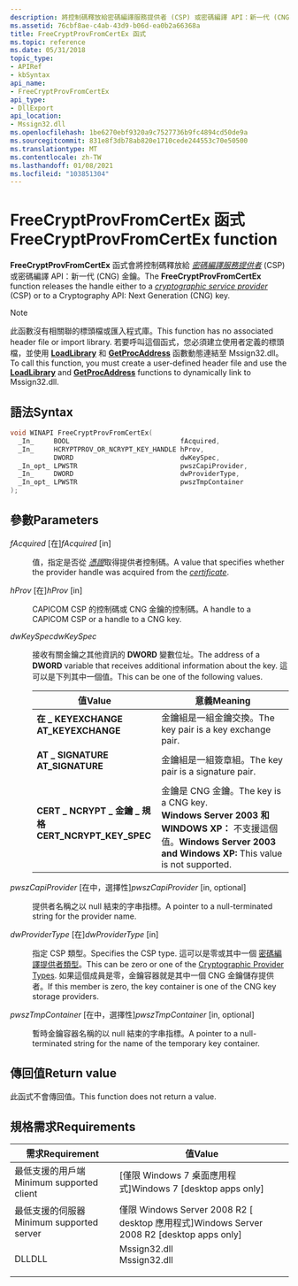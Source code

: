 ```yaml
---
description: 將控制碼釋放給密碼編譯服務提供者 (CSP) 或密碼編譯 API：新一代 (CNG) 金鑰。
ms.assetid: 76cbf8ae-c4ab-43d9-b06d-ea0b2a66368a
title: FreeCryptProvFromCertEx 函式
ms.topic: reference
ms.date: 05/31/2018
topic_type:
- APIRef
- kbSyntax
api_name:
- FreeCryptProvFromCertEx
api_type:
- DllExport
api_location:
- Mssign32.dll
ms.openlocfilehash: 1be6270ebf9320a9c7527736b9fc4894cd50de9a
ms.sourcegitcommit: 831e8f3db78ab820e1710cede244553c70e50500
ms.translationtype: MT
ms.contentlocale: zh-TW
ms.lasthandoff: 01/08/2021
ms.locfileid: "103851304"
---
```

# <a name="freecryptprovfromcertex-function"></a><span data-ttu-id="18987-103">FreeCryptProvFromCertEx 函式</span><span class="sxs-lookup"><span data-stu-id="18987-103">FreeCryptProvFromCertEx function</span></span>

<span data-ttu-id="18987-104">**FreeCryptProvFromCertEx** 函式會將控制碼釋放給 [*密碼編譯服務提供者*](../secgloss/c-gly.md) (CSP) 或密碼編譯 API：新一代 (CNG) 金鑰。</span><span class="sxs-lookup"><span data-stu-id="18987-104">The **FreeCryptProvFromCertEx** function releases the handle either to a [*cryptographic service provider*](../secgloss/c-gly.md) (CSP) or to a Cryptography API: Next Generation (CNG) key.</span></span>

> [!Note]  
> <span data-ttu-id="18987-105">此函數沒有相關聯的標頭檔或匯入程式庫。</span><span class="sxs-lookup"><span data-stu-id="18987-105">This function has no associated header file or import library.</span></span> <span data-ttu-id="18987-106">若要呼叫這個函式，您必須建立使用者定義的標頭檔，並使用 [**LoadLibrary**](/windows/win32/api/libloaderapi/nf-libloaderapi-loadlibrarya) 和 [**GetProcAddress**](/windows/win32/api/libloaderapi/nf-libloaderapi-getprocaddress) 函數動態連結至 Mssign32.dll。</span><span class="sxs-lookup"><span data-stu-id="18987-106">To call this function, you must create a user-defined header file and use the [**LoadLibrary**](/windows/win32/api/libloaderapi/nf-libloaderapi-loadlibrarya) and [**GetProcAddress**](/windows/win32/api/libloaderapi/nf-libloaderapi-getprocaddress) functions to dynamically link to Mssign32.dll.</span></span>

 

## <a name="syntax"></a><span data-ttu-id="18987-107">語法</span><span class="sxs-lookup"><span data-stu-id="18987-107">Syntax</span></span>


```C++
void WINAPI FreeCryptProvFromCertEx(
  _In_     BOOL                            fAcquired,
  _In_     HCRYPTPROV_OR_NCRYPT_KEY_HANDLE hProv,
           DWORD                           dwKeySpec,
  _In_opt_ LPWSTR                          pwszCapiProvider,
  _In_     DWORD                           dwProviderType,
  _In_opt_ LPWSTR                          pwszTmpContainer
);
```



## <a name="parameters"></a><span data-ttu-id="18987-108">參數</span><span class="sxs-lookup"><span data-stu-id="18987-108">Parameters</span></span>

<dl> <dt>

<span data-ttu-id="18987-109">*fAcquired* \[在\]</span><span class="sxs-lookup"><span data-stu-id="18987-109">*fAcquired* \[in\]</span></span>
</dt> <dd>

<span data-ttu-id="18987-110">值，指定是否從 [*憑證*](../secgloss/c-gly.md)取得提供者控制碼。</span><span class="sxs-lookup"><span data-stu-id="18987-110">A value that specifies whether the provider handle was acquired from the [*certificate*](../secgloss/c-gly.md).</span></span>

</dd> <dt>

<span data-ttu-id="18987-111">*hProv* \[在\]</span><span class="sxs-lookup"><span data-stu-id="18987-111">*hProv* \[in\]</span></span>
</dt> <dd>

<span data-ttu-id="18987-112">CAPICOM CSP 的控制碼或 CNG 金鑰的控制碼。</span><span class="sxs-lookup"><span data-stu-id="18987-112">A handle to a CAPICOM CSP or a handle to a CNG key.</span></span>

</dd> <dt>

<span data-ttu-id="18987-113">*dwKeySpec*</span><span class="sxs-lookup"><span data-stu-id="18987-113">*dwKeySpec*</span></span> 
</dt> <dd>

<span data-ttu-id="18987-114">接收有關金鑰之其他資訊的 **DWORD** 變數位址。</span><span class="sxs-lookup"><span data-stu-id="18987-114">The address of a **DWORD** variable that receives additional information about the key.</span></span> <span data-ttu-id="18987-115">這可以是下列其中一個值。</span><span class="sxs-lookup"><span data-stu-id="18987-115">This can be one of the following values.</span></span>



| <span data-ttu-id="18987-116">值</span><span class="sxs-lookup"><span data-stu-id="18987-116">Value</span></span>                                                                                                                                                                                | <span data-ttu-id="18987-117">意義</span><span class="sxs-lookup"><span data-stu-id="18987-117">Meaning</span></span>                                                                                                          |
|--------------------------------------------------------------------------------------------------------------------------------------------------------------------------------------|------------------------------------------------------------------------------------------------------------------|
| <span id="AT_KEYEXCHANGE"></span><span id="at_keyexchange"></span><dl> <span data-ttu-id="18987-118"><dt>**在 \_ KEYEXCHANGE**</dt></span><span class="sxs-lookup"><span data-stu-id="18987-118"><dt>**AT\_KEYEXCHANGE**</dt></span></span> </dl>                     | <span data-ttu-id="18987-119">金鑰組是一組金鑰交換。</span><span class="sxs-lookup"><span data-stu-id="18987-119">The key pair is a key exchange pair.</span></span><br/>                                                                  |
| <span id="AT_SIGNATURE"></span><span id="at_signature"></span><dl> <span data-ttu-id="18987-120"><dt>**AT \_ SIGNATURE**</dt></span><span class="sxs-lookup"><span data-stu-id="18987-120"><dt>**AT\_SIGNATURE**</dt></span></span> </dl>                           | <span data-ttu-id="18987-121">金鑰組是一組簽章組。</span><span class="sxs-lookup"><span data-stu-id="18987-121">The key pair is a signature pair.</span></span><br/>                                                                     |
| <span id="CERT_NCRYPT_KEY_SPEC"></span><span id="cert_ncrypt_key_spec"></span><dl> <span data-ttu-id="18987-122"><dt>**CERT \_ NCRYPT \_ 金鑰 \_ 規格**</dt></span><span class="sxs-lookup"><span data-stu-id="18987-122"><dt>**CERT\_NCRYPT\_KEY\_SPEC**</dt></span></span> </dl> | <span data-ttu-id="18987-123">金鑰是 CNG 金鑰。</span><span class="sxs-lookup"><span data-stu-id="18987-123">The key is a CNG key.</span></span><br/> <span data-ttu-id="18987-124">**Windows Server 2003 和 WINDOWS XP：** 不支援這個值。</span><span class="sxs-lookup"><span data-stu-id="18987-124">**Windows Server 2003 and Windows XP:** This value is not supported.</span></span><br/> |



 

</dd> <dt>

<span data-ttu-id="18987-125">*pwszCapiProvider* \[在中，選擇性\]</span><span class="sxs-lookup"><span data-stu-id="18987-125">*pwszCapiProvider* \[in, optional\]</span></span>
</dt> <dd>

<span data-ttu-id="18987-126">提供者名稱之以 null 結束的字串指標。</span><span class="sxs-lookup"><span data-stu-id="18987-126">A pointer to a null-terminated string for the provider name.</span></span>

</dd> <dt>

<span data-ttu-id="18987-127">*dwProviderType* \[在\]</span><span class="sxs-lookup"><span data-stu-id="18987-127">*dwProviderType* \[in\]</span></span>
</dt> <dd>

<span data-ttu-id="18987-128">指定 CSP 類型。</span><span class="sxs-lookup"><span data-stu-id="18987-128">Specifies the CSP type.</span></span> <span data-ttu-id="18987-129">這可以是零或其中一個 [密碼編譯提供者類型](cryptographic-provider-types.md)。</span><span class="sxs-lookup"><span data-stu-id="18987-129">This can be zero or one of the [Cryptographic Provider Types](cryptographic-provider-types.md).</span></span> <span data-ttu-id="18987-130">如果這個成員是零，金鑰容器就是其中一個 CNG 金鑰儲存提供者。</span><span class="sxs-lookup"><span data-stu-id="18987-130">If this member is zero, the key container is one of the CNG key storage providers.</span></span>

</dd> <dt>

<span data-ttu-id="18987-131">*pwszTmpContainer* \[在中，選擇性\]</span><span class="sxs-lookup"><span data-stu-id="18987-131">*pwszTmpContainer* \[in, optional\]</span></span>
</dt> <dd>

<span data-ttu-id="18987-132">暫時金鑰容器名稱的以 null 結束的字串指標。</span><span class="sxs-lookup"><span data-stu-id="18987-132">A pointer to a null-terminated string for the name of the temporary key container.</span></span>

</dd> </dl>

## <a name="return-value"></a><span data-ttu-id="18987-133">傳回值</span><span class="sxs-lookup"><span data-stu-id="18987-133">Return value</span></span>

<span data-ttu-id="18987-134">此函式不會傳回值。</span><span class="sxs-lookup"><span data-stu-id="18987-134">This function does not return a value.</span></span>

## <a name="requirements"></a><span data-ttu-id="18987-135">規格需求</span><span class="sxs-lookup"><span data-stu-id="18987-135">Requirements</span></span>



| <span data-ttu-id="18987-136">需求</span><span class="sxs-lookup"><span data-stu-id="18987-136">Requirement</span></span> | <span data-ttu-id="18987-137">值</span><span class="sxs-lookup"><span data-stu-id="18987-137">Value</span></span> |
|-------------------------------------|-----------------------------------------------------------------------------------------|
| <span data-ttu-id="18987-138">最低支援的用戶端</span><span class="sxs-lookup"><span data-stu-id="18987-138">Minimum supported client</span></span><br/> | <span data-ttu-id="18987-139">\[僅限 Windows 7 桌面應用程式\]</span><span class="sxs-lookup"><span data-stu-id="18987-139">Windows 7 \[desktop apps only\]</span></span><br/>                                              |
| <span data-ttu-id="18987-140">最低支援的伺服器</span><span class="sxs-lookup"><span data-stu-id="18987-140">Minimum supported server</span></span><br/> | <span data-ttu-id="18987-141">僅限 Windows Server 2008 R2 \[ desktop 應用程式\]</span><span class="sxs-lookup"><span data-stu-id="18987-141">Windows Server 2008 R2 \[desktop apps only\]</span></span><br/>                                 |
| <span data-ttu-id="18987-142">DLL</span><span class="sxs-lookup"><span data-stu-id="18987-142">DLL</span></span><br/>                      | <dl> <span data-ttu-id="18987-143"><dt>Mssign32.dll</dt></span><span class="sxs-lookup"><span data-stu-id="18987-143"><dt>Mssign32.dll</dt></span></span> </dl> |



 

 
